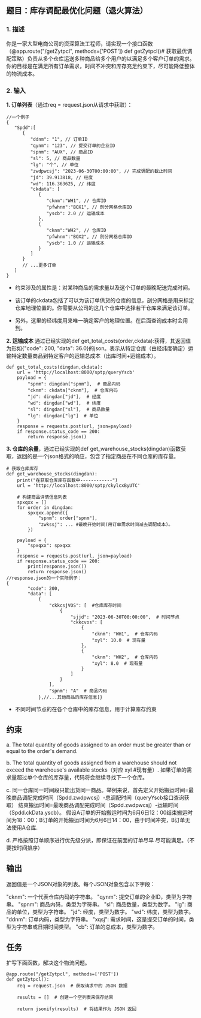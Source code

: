 

## 题目：库存调配最优化问题（退火算法）

### 1. 描述

你是一家大型电商公司的资深算法工程师，请实现一个接口函数（@app.route("/getZytpcl", methods=['POST'])  def getZytpcl()# 获取最优调配策略）负责从多个仓库运送多种商品给多个用户的以满足多个客户订单的需求。你的目标是在满足所有订单需求，时间不冲突和库存充足约束下，尽可能降低整体的物流成本。



### 2. 输入

**1. 订单列表**（通过req = request.json从请求中获取）：


```
//一个例子
{
   "Spdd":[  
      {
         "ddnm": "1", // 订单ID
         "qynm": "123", // 提交订单的企业ID
         "spnm": "AUX", // 商品ID
         "sl": 5, // 商品数量
         "lg": "个", // 单位
         "zwdpwcsj": "2023-06-30T00:00:00", // 完成调配的截止时间
         "jd": 39.913818, // 经度
         "wd": 116.363625, // 纬度
         "ckdata": [ 
            {
               "cknm":"WH1", // 仓库ID
               "pfwhnm":"BOX1", // 剖分网格仓库ID
               "yscb": 2.0 // 运输成本
            },
            {
               "cknm":"WH2", // 仓库ID
               "pfwhnm":"BOX2", // 剖分网格仓库ID
               "yscb": 1.0 // 运输成本
            }
         ]
      }
      // ...更多订单
   ]
}

```
- 约束涉及的属性是：对某种商品的需求量以及这个订单的最晚配送完成时间。

- 该订单的ckdata包括了可以为该订单供货的仓库的信息，剖分网格是用来标定仓库地理位置的。你需要从公司的这几个仓库中选择若干仓库来满足该订单。

- 另外，这里的经纬度用来唯一确定客户的地理位置。在后面查询成本时会用到。

**2. 运输成本** 通过已经实现的def get_total_costs(order,ckdata):获得，其返回值为形如{"code": 200, "data": 36.0}的json。表示从特定仓库（由经纬度确定）运输特定数量商品到特定客户的运输总成本（出库时间+运输成本）。

```
def get_total_costs(dingdan,ckdata):
    url = 'http://localhost:8000/sptp/queryYscb'
    payload = {
        "spnm": dingdan["spnm"],  # 商品内码
        "cknm": ckdata["cknm"],  # 仓库内码
        "jd": dingdan["jd"],  # 经度
        "wd": dingdan["wd"],  # 纬度
        "sl": dingdan["sl"],  # 商品数量
        "lg": dingdan["lg"]  # 单位
    }
    response = requests.post(url, json=payload)
    if response.status_code == 200:
        return response.json()
```


**3. 仓库的余量**，通过已经实现的def get_warehouse_stocks(dingdan)函数获取，返回的是一个json格式的响应，包含了指定商品在不同仓库的库存量。

```
# 获取仓库库存
def get_warehouse_stocks(dingdan):
    print("在获取仓库库存函数中------------")
    url = 'http://localhost:8000/sptp/ckylcxByUTC'
    
    # 构建商品详情信息列表
    spxqxx = []
    for order in dingdan:
        spxqxx.append({
            "spnm": order["spnm"],
            "zwkssj": ... #最晚开始时间(用订单需求时间减去调配成本)。
        })
        
    payload = {
        "spxqxx": spxqxx
    }
    response = requests.post(url, json=payload)
    if response.status_code == 200:
        print(response.json())
        return response.json()
//response.json的一个实际例子：
{
        "code": 200, 
        "data": [
            {
                "ckkcsjVOS": [  #仓库库存时间
                    {
                        "sjjd": "2023-06-30T00:00:00",  # 时间节点
                        "ckkcvos": [
                            {
                                "cknm": "WH1",  # 仓库内码
                                "xyl": 10.0  # 现有量
                            },
                            {
                                "cknm": "WH2",  # 仓库内码
                                "xyl": 8.0  # 现有量
                            }
                        ]
                    }
                ],
                "spnm": "A"  # 商品内码
            },//...其他商品的库存信息]}
```
- 不同时间节点的在各个仓库中的库存信息，用于计算库存约束

## 约束

a. The total quantity of goods assigned to an order must be greater than or equal to the order's demand.

b. The total quantity of goods assigned from a warehouse should not exceed the warehouse's available stocks（对应 xyl #现有量）. 如果订单的需求量超过单个仓库的库存量，代码将会继续寻找下一个仓库。

c. 同一仓库同一时间段只能出货同一商品。举例来说，首先定义开始搬运时间=最晚商品调配完成时间（Spdd.zwdpwcsj）-总调配时间（queryYscb接口查询获取）
结束搬运时间=最晚商品调配完成时间（Spdd.zwdpwcsj）-运输时间（Spdd.ckData.yscb）。
假设A订单的开始搬运时间为6月6日12：00结束搬运时间为18：00；B订单的开始搬运时间为6月6日14：00，由于时间冲突，B订单无法使用A仓库.  


d. 严格按照订单顺序进行优先级分派，即保证在前面的订单尽早 尽可能满足。（不要按时间排序）

## 

## 输出

返回值是一个JSON对象的列表。每个JSON对象包含以下字段：

"cknm": 一个代表仓库内码的字符串。
"qynm": 提交订单的企业ID，类型为字符串。
"spnm": 商品内码，类型为字符串。
"sl": 商品数量，类型为数字。
"lg": 商品的单位，类型为字符串。
"jd": 经度，类型为数字。
"wd": 纬度，类型为数字。
"ddnm": 订单内码，类型为字符串。
"xqsj": 需求时间，这是提交订单的时间，类型为字符串或日期时间类型。
"cb": 订单的总成本，类型为数字。


## 任务

扩写下面函数，解决这个物流问题。
```
@app.route("/getZytpcl", methods=['POST'])
def getZytpcl():
    req = request.json  # 获取请求中的 JSON 数据

    results = []  # 创建一个空列表来保存结果

    return jsonify(results)  # 将结果作为 JSON 返回
```


